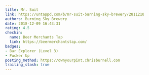 ```yaml
---
title: Mr. Suit
link: https://untappd.com/b/mr-suit-burning-sky-brewery/2811210
authors: Burning Sky Brewery
date: 2018-12-09 16:43:31
rating: 4.5
checkin:
  name: Beer Merchants Tap
  link: https://beermerchantstap.com/
badges:
- Bar Explorer (Level 3)
- Pucker Up
posting_method: https://ownyourpint.chrisburnell.com
trailing_slash: true
---
```

